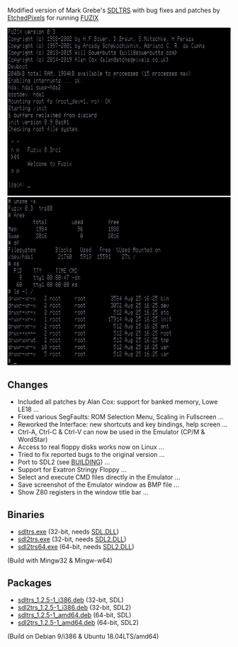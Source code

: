 Modified version of Mark Grebe's [SDLTRS] with bug fixes and patches by
[EtchedPixels] for running [FUZIX]

![screenshot](fuzix.png)
![screenshot](fuzix2.png)

## Changes

  * Included all patches by Alan Cox: support for banked memory, Lowe LE18 ...
  * Fixed various SegFaults: ROM Selection Menu, Scaling in Fullscreen ...
  * Reworked the Interface: new shortcuts and key bindings, help screen ...
  * Ctrl-A, Ctrl-C & Ctrl-V can now be used in the Emulator (CP/M & WordStar)
  * Access to real floppy disks works now on Linux ...
  * Tried to fix reported bugs to the original version ...
  * Port to SDL2 (see [BUILDING]) ...
  * Support for Exatron Stringy Floppy ...
  * Select and execute CMD files directly in the Emulator ...
  * Save screenshot of the Emulator window as BMP file ...
  * Show Z80 registers in the window title bar ...

## Binaries

  * [sdltrs.exe]     (32-bit, needs [SDL.DLL])
  * [sdl2trs.exe]    (32-bit, needs [SDL2.DLL])
  * [sdl2trs64.exe]  (64-bit, needs [SDL2.DLL])

(Build with Mingw32 & Mingw-w64)

## Packages

 * [sdltrs_1.2.5-1_i386.deb]    (32-bit, SDL)
 * [sdl2trs_1.2.5-1_i386.deb]   (32-bit, SDL2)
 * [sdltrs_1.2.5-1_amd64.deb]   (64-bit, SDL)
 * [sdl2trs_1.2.5-1_amd64.deb]  (64-bit, SDL2)

(Build on Debian 9/i386 & Ubuntu 18.04LTS/amd64)

[BUILDING]: BUILDING
[EtchedPixels]: https://www.github.com/EtchedPixels/xtrs
[FUZIX]: https://www.github.com/EtchedPixels/FUZIX
[SDL.DLL]: https://www.libsdl.org/download-1.2.php
[SDL2.DLL]: https://www.libsdl.org/download-2.0.php
[SDLTRS]: http://sdltrs.sourceforge.net
[sdltrs.exe]: bin/sdltrs.exe
[sdl2trs.exe]: bin/sdl2trs.exe
[sdl2trs64.exe]: bin/sdl2trs64.exe
[sdltrs_1.2.5-1_i386.deb]: bin/sdltrs_1.2.5-1_i386.deb
[sdl2trs_1.2.5-1_i386.deb]: bin/sdl2trs_1.2.5-1_i386.deb
[sdltrs_1.2.5-1_amd64.deb]: bin/sdltrs_1.2.5-1_amd64.deb
[sdl2trs_1.2.5-1_amd64.deb]: bin/sdl2trs_1.2.5-1_amd64.deb

